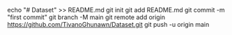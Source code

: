 echo "# Dataset" >> README.md
git init
git add README.md
git commit -m "first commit"
git branch -M main
git remote add origin https://github.com/TivanoGhunawn/Dataset.git
git push -u origin main
